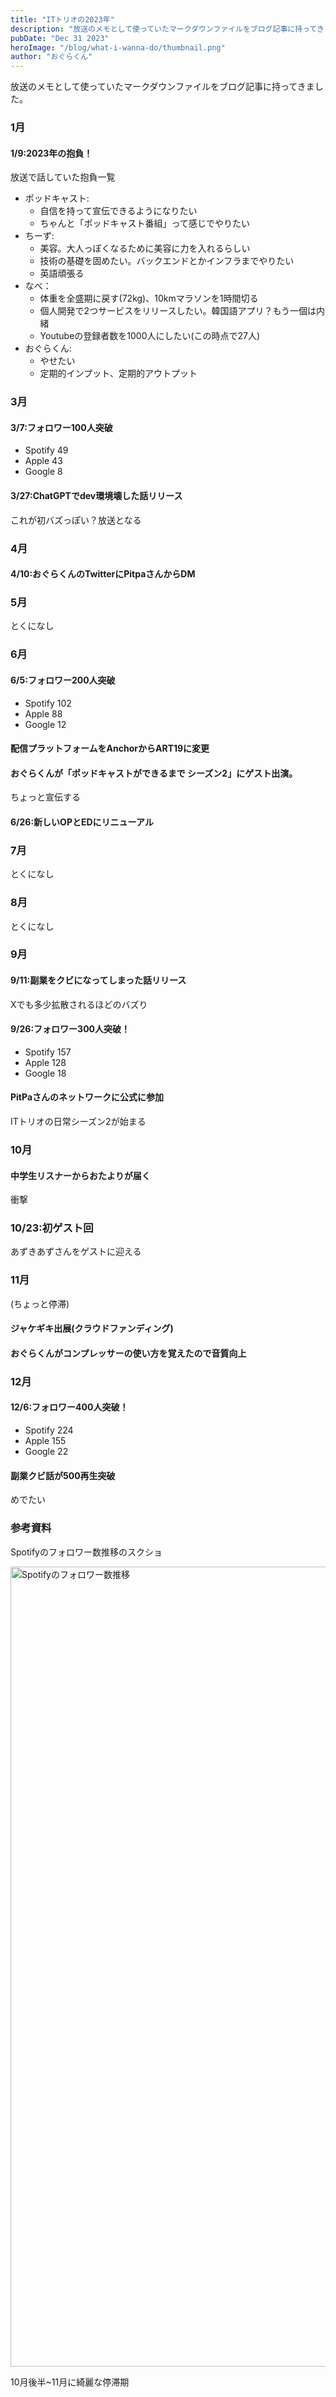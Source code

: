 ```yaml
---
title: "ITトリオの2023年"
description: "放送のメモとして使っていたマークダウンファイルをブログ記事に持ってきました"
pubDate: "Dec 31 2023"
heroImage: "/blog/what-i-wanna-do/thumbnail.png"
author: "おぐらくん"
---
```


放送のメモとして使っていたマークダウンファイルをブログ記事に持ってきました。

### 1月


#### 1/9:2023年の抱負！

放送で話していた抱負一覧

- ポッドキャスト:
  - 自信を持って宣伝できるようになりたい
  - ちゃんと「ポッドキャスト番組」って感じでやりたい
- ちーず: 
  - 美容。大人っぽくなるために美容に力を入れるらしい
  - 技術の基礎を固めたい。バックエンドとかインフラまでやりたい
  - 英語頑張る
- なべ： 
  - 体重を全盛期に戻す(72kg)、10kmマラソンを1時間切る
  - 個人開発で2つサービスをリリースしたい。韓国語アプリ？もう一個は内緒
  - Youtubeの登録者数を1000人にしたい(この時点で27人)
- おぐらくん: 
  - やせたい
  - 定期的インプット、定期的アウトプット


### 3月

#### 3/7:フォロワー100人突破

- Spotify 49
- Apple 43
- Google 8

#### 3/27:ChatGPTでdev環境壊した話リリース

これが初バズっぽい？放送となる

### 4月

#### 4/10:おぐらくんのTwitterにPitpaさんからDM

### 5月

とくになし

### 6月
#### 6/5:フォロワー200人突破

- Spotify 102
- Apple 88
- Google 12

#### 配信プラットフォームをAnchorからART19に変更

#### おぐらくんが「ポッドキャストができるまで シーズン2」にゲスト出演。

ちょっと宣伝する

#### 6/26:新しいOPとEDにリニューアル

### 7月

とくになし


### 8月

とくになし

### 9月
#### 9/11:副業をクビになってしまった話リリース

Xでも多少拡散されるほどのバズり

#### 9/26:フォロワー300人突破！

- Spotify 157
- Apple 128
- Google 18

#### PitPaさんのネットワークに公式に参加

ITトリオの日常シーズン2が始まる

### 10月

#### 中学生リスナーからおたよりが届く

衝撃

### 10/23:初ゲスト回

あずきあずさんをゲストに迎える

### 11月

(ちょっと停滞)

#### ジャケギキ出展(クラウドファンディング)

#### おぐらくんがコンプレッサーの使い方を覚えたので音質向上

### 12月
#### 12/6:フォロワー400人突破！

- Spotify 224
- Apple 155
- Google 22

#### 副業クビ話が500再生突破

めでたい

### 参考資料

Spotifyのフォロワー数推移のスクショ

<img width="1280" alt="Spotifyのフォロワー数推移" src="https://github.com/Spice-Z/it-trio/assets/15419227/113b936f-698f-40d2-b897-a076720bc508">

10月後半~11月に綺麗な停滞期
